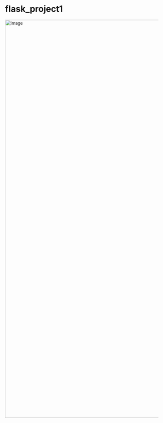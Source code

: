 # flask_project1
<img width="1308" alt="image" src="https://user-images.githubusercontent.com/36195767/175953730-c3dbe3a9-c3f7-4439-8fc5-288ac7ca7ce1.png">
